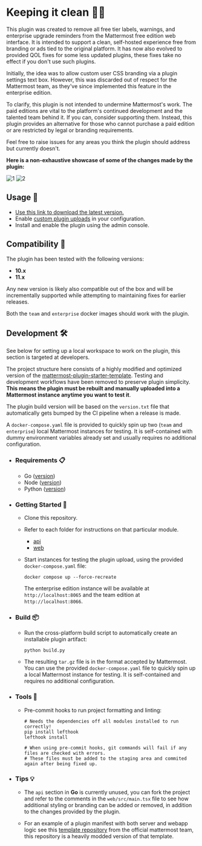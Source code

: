# Keeping it clean 🧹💼

This plugin was created to remove all free tier labels, warnings, and enterprise upgrade reminders from the Mattermost free edition web interface. It is intended to support a clean, self-hosted experience free from branding or ads tied to the original platform. It has now also evolved to provided QOL fixes for some less updated plugins, these fixes take no effect if you don't use such plugins.

Initially, the idea was to allow custom user CSS branding via a plugin settings text box. However, this was discarded out of respect for the Mattermost team, as they've since implemented this feature in the enterprise edition.

To clarify, this plugin is not intended to undermine Mattermost's work. The paid editions are vital to the platform's continued development and the talented team behind it. If you can, consider supporting them. Instead, this plugin provides an alternative for those who cannot purchase a paid edition or are restricted by legal or branding requirements.

Feel free to raise issues for any areas you think the plugin should address but currently doesn't.

**Here is a non-exhaustive showcase of some of the changes made by the plugin:**

![1](https://i.postimg.cc/QNbtDHwf/1.png)
![2](https://i.postimg.cc/HnBs9hXq/2.png)

## Usage 🚀

- [Use this link to download the latest version.](https://github.com/dy0gu/mattermost-plugin-freemium/releases/latest/download/freemium.tar.gz)
- Enable [custom plugin uploads](https://docs.mattermost.com/configure/plugins-configuration-settings.html#upload-plugin) in your configuration.
- Install and enable the plugin using the admin console.

## Compatibility 📀

The plugin has been tested with the following versions:

- **10.x**
- **11.x**

Any new version is likely also compatible out of the box and will be incrementally supported while attempting to maintaining fixes for earlier releases.

Both the `team` and `enterprise` docker images should work with the plugin.

## Development 🛠️

See below for setting up a local workspace to work on the plugin, this section is targeted at developers.

The project structure here consists of a highly modified and optimized version of the [mattermost-plugin-starter-template](https://github.com/mattermost/mattermost-plugin-starter-template). Testing and development workflows have been removed to preserve plugin simplicity. **This means the plugin must be rebuilt and manually uploaded into a Mattermost instance anytime you want to test it**.

The plugin build version will be based on the `version.txt` file that automatically gets bumped by the CI pipeline when a release is made.

A `docker-compose.yaml` file is provided to quickly spin up two (`team` and `enterprise`) local Mattermost instances for testing. It is self-contained with dummy environment variables already set and usually requires no additional configuration.

- ### Requirements 📋

  - Go ([version](api/go.mod#L3))
  - Node ([version](web/package.json#L5))
  - Python ([version](.python-version))

- ### Getting Started 🏁

  - Clone this repository.

  - Refer to each folder for instructions on that particular module.

    - [api](api/README.md)
    - [web](web/README.md)

  - Start instances for testing the plugin upload, using the provided `docker-compose.yaml` file:

    ```shell
    docker compose up --force-recreate
    ```

    The enterprise edition instance will be available at `http://localhost:8065` and the team edition at `http://localhost:8066`.

- ### Build 📦

  - Run the cross-platform build script to automatically create an installable plugin artifact:

    ```shell
    python build.py
    ```

  - The resulting `tar.gz` file is in the format accepted by Mattermost. You can use the provided `docker-compose.yaml` file to quickly spin up a local Mattermost instance for testing. It is self-contained and requires no additional configuration.

- ### Tools 🧰

  - Pre-commit hooks to run project formatting and linting:

    ```shell
    # Needs the dependencies off all modules installed to run correctly!
    pip install lefthook
    lefthook install

    # When using pre-commit hooks, git commands will fail if any files are checked with errors.
    # These files must be added to the staging area and commited again after being fixed up.
    ```

- ### Tips 💡

  - The `api` section in **Go** is currently unused, you can fork the project and refer to the comments in the `web/src/main.tsx` file to see how additional styling or branding can be added or removed, in addition to the changes provided by the plugin.

  - For an example of a plugin manifest with both server and webapp logic see this [template repository](https://github.com/mattermost/mattermost-plugin-starter-template/blob/master/plugin.json) from the official mattermost team, this repository is a heavily modded version of that template.
